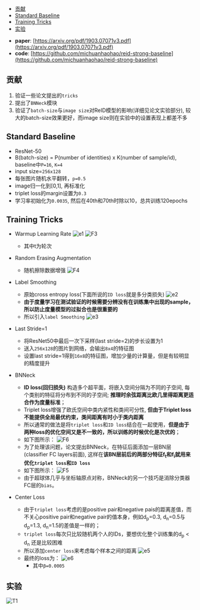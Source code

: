 * [贡献](#贡献)
* [Standard Baseline](#standard-baseline)
* [Training Tricks](#training-tricks)
* [实验](#实验)


- **paper**: [https://arxiv.org/pdf/1903.07071v3.pdf](https://arxiv.org/pdf/1903.07071v3.pdf)
- **code**: [https://github.com/michuanhaohao/reid-strong-baseline](https://github.com/michuanhaohao/reid-strong-baseline)

## 贡献
1. 验证一些论文提出的`tricks`
2. 提出了`BNNeck`模块
3. 验证了`batch-size`与`image size`对ReID模型的影响(详细见论文实验部分), 较大的batch-size效果更好，而image size则在实验中的设置表现上都差不多

## Standard Baseline
- ResNet-50
- B(batch-size) = P(number of identities) x K(number of sample/id), baseline中`P=16`, `K=4`
- input size=`256x128`
- 每张图片随机水平翻转，`p=0.5`
- image归一化到[0,1], 再标准化
- triplet loss的margin设置为`0.3`
- 学习率初始化为`0.0035`, 然后在40th和70th时除以10，总共训练120epochs

## Training Tricks
- Warmup Learning Rate
![e1](../imgs/BoT/e1.png)
![F3](../imgs/BoT/F3.png)
  * 其中t为轮次

- Random Erasing Augmentation
  * 随机擦除数据增强
![F4](../imgs/BoT/F4.png)

- Label Smoothing
  * 原始cross entropy loss(下面所说的`ID loss`就是多分类损失)
![e2](../imgs/BoT/e2.png)
  * **由于度量学习在测试验证的时候需要分辨没有在训练集中出现的sample，所以防止度量模型的过拟合也是很重要的**
  * 所以引入`label Smoothing`
![e3](../imgs/BoT/e3.png)

- Last Stride=1
  * 将ResNet50中最后一次下采样(last stride=2)的步长设置为1
  * 送入`256x128`的图片到网络，会输出`8x4`的特征图
  * 设置last stride=1得到`16x8`的特征图，增加少量的计算量，但是有较明显的精度提升

- BNNeck
  * **ID loss(回归损失)** 构造多个超平面，将嵌入空间分隔为不同的子空间, 每个类别的特征将分布到不同的子空间; **推理时余弦距离比欧几里得距离更适合作为度量标准**；
  * Triplet loss增强了欧氏空间中类内紧性和类间可分性, **但由于Triplet loss 不能提供全局最优约束，类间距离有时小于类内距离**
  * 所以通常的做法是将`triplet loss`和`ID loss`结合在一起使用，**但是由于两种loss的优化空间又是不一致的，所以训练的时候优化是次优的**；
  * 如下图所示：
![F6](../imgs/BoT/F6.png)
  * 为了处理该问题，论文提出BNNeck，在特征后面添加一层BN层(classifier FC layers前面), 这样在**该BN层前后的两部分特征f<sub>t</sub>和f<sub>i</sub>就用来优化`triplet loss`和`ID loss`**
  * 如下图所示：
![F5](../imgs/BoT/F5.png)
  * 由于超球体几乎与坐标轴原点对称，BNNeck的另一个技巧是消除分类器FC层的`bias`。

- Center Loss
  * 由于`triplet loss`考虑的是positive pair和negative pais的距离差值，而不关心positive pair和negative pair的值本身，例如d<sub>p</sub>=0.3, d<sub>n</sub>=0.5与d<sub>p</sub>=1.3, d<sub>n</sub>=1.5的差值是一样的；
  * `triplet loss`每次只比较随机两个人的IDs，要想优化整个训练集的d<sub>p</sub> < d<sub>n</sub> 还是比较困难
  * 所以添加`center loss`来考虑每个样本之间的距离
![e5](../imgs/BoT/e5.png)
  * 最终的loss为：
![e6](../imgs/BoT/e6.png)
    + 其中`β=0.0005`

## 实验
![T1](../imgs/BoT/T1.png)

